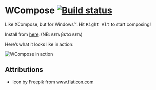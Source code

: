 WCompose [![Build status](https://ci.appveyor.com/api/projects/status/0epfncng3b4i4d8c?svg=true)](https://ci.appveyor.com/project/Porges/wcompose)
========

Like XCompose, but for Windows™. Hit <kbd>Right Alt</kbd> to start composing!

Install from [here](https://wcompose.blob.core.windows.net/beta/WCompose.application). (NB: ʙᴇᴛᴀ βετα ʙᴇᴛᴀ)

Here’s what it looks like in action:

![WCompose in action](https://wcompose.blob.core.windows.net/beta/wcompose.png)


Attributions
------------

* Icon by Freepik from www.flaticon.com 
